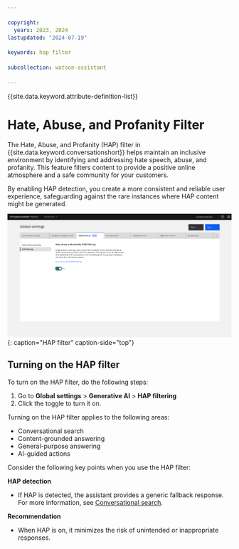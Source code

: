 ```yaml
---

copyright:
  years: 2023, 2024
lastupdated: "2024-07-19"

keywords: hap filter

subcollection: watson-assistant

---
```


{{site.data.keyword.attribute-definition-list}}

# Hate, Abuse, and Profanity Filter

The Hate, Abuse, and Profanity (HAP) filter in {{site.data.keyword.conversationshort}} helps maintain an inclusive environment by identifying and addressing hate speech, abuse, and profanity. This feature filters content to provide a positive online atmosphere and a safe community for your customers. 

By enabling HAP detection, you create a more consistent and reliable user experience, safeguarding against the rare instances where HAP content might be generated. 

![HAP filter](images/hap-filter.png){: caption="HAP filter" caption-side="top"}

## Turning on the HAP filter

To turn on the HAP filter, do the following steps:

1. Go to **Global settings** > **Generative AI** > **HAP filtering**
2. Click the toggle to turn it on.

Turning on the HAP filter applies to the following areas:

- Conversational search
- Content-grounded answering
- General-purpose answering
- AI-guided actions

Consider the following key points when you use the HAP filter:

**HAP detection**
- If HAP is detected, the assistant provides a generic fallback response. For more information, see [Conversational search](/docs/watson?topic=watson-conversational-search).

**Recommendation**
- When HAP is on, it minimizes the risk of unintended or inappropriate responses.
